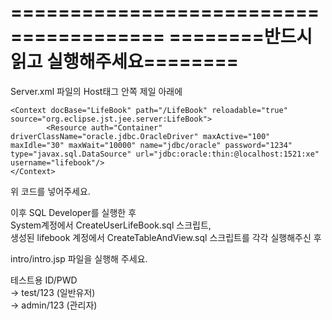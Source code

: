 =======================================
========반드시 읽고 실행해주세요========
=======================================

Server.xml 파일의 Host태그 안쪽 제일 아래에
```
<Context docBase="LifeBook" path="/LifeBook" reloadable="true" source="org.eclipse.jst.jee.server:LifeBook">
	  	<Resource auth="Container" driverClassName="oracle.jdbc.OracleDriver" maxActive="100" maxIdle="30" maxWait="10000" name="jdbc/oracle" password="1234" type="javax.sql.DataSource" url="jdbc:oracle:thin:@localhost:1521:xe" username="lifebook"/>
</Context>
```
위 코드를 넣어주세요.

이후 SQL Developer를 실행한 후<br>
System계정에서 CreateUserLifeBook.sql 스크립트,<br>
생성된 lifebook 계정에서 CreateTableAndView.sql 스크립트를 각각 실행해주신 후

intro/intro.jsp 파일을 실행해 주세요.

테스트용 ID/PWD <br>
-> test/123 (일반유저)<br>
-> admin/123 (관리자)
